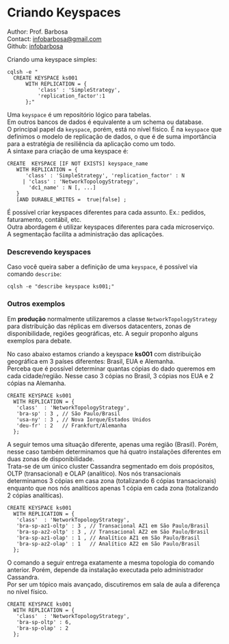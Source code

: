 # Criando Keyspaces
Author: Prof. Barbosa<br>
Contact: infobarbosa@gmail.com<br>
Github: [infobarbosa](https://github.com/infobarbosa)

Criando uma keyspace simples:
```
cqlsh -e "
  CREATE KEYSPACE ks001
      WITH REPLICATION = {
          'class' : 'SimpleStrategy', 
          'replication_factor':1  
      };"
```

Uma `keyspace` é um repositório lógico para tabelas. <br>
Em outros bancos de dados é equivalente a um schema ou database.<br>
O principal papel da `keyspace`, porém, está no nível físico. É na `keyspace` que definimos o modelo de replicação de dados, o que é de suma importância para a estratégia de resiliência da aplicação como um todo.<br>
A sintaxe para criação de uma keyspace é:
```
CREATE  KEYSPACE [IF NOT EXISTS] keyspace_name 
   WITH REPLICATION = { 
      'class' : 'SimpleStrategy', 'replication_factor' : N  
     | 'class' : 'NetworkTopologyStrategy', 
       'dc1_name' : N [, ...] 
   }
   [AND DURABLE_WRITES =  true|false] ;
```

É possível criar keyspaces diferentes para cada assunto. Ex.: pedidos, faturamento, contábil, etc.<br>
Outra abordagem é utilizar keyspaces diferentes para cada microserviço.<br>
A segmentação facilita a administração das aplicações.

### Descrevendo keyspaces
Caso você queira saber a definição de uma `keyspace`, é possível via comando `describe`:
```
cqlsh -e "describe keyspace ks001;"
```

### Outros exemplos

Em **produção** normalmente utilizaremos a classe `NetworkTopologyStrategy` para distribuição das réplicas em diversos datacenters, zonas de disponibilidade, regiões geográficas, etc.
A seguir proponho alguns exemplos para debate.<br> 

No caso abaixo estamos criando a keyspace **ks001** com distribuição geográfica em 3 países diferentes: Brasil, EUA e Alemanha.<br>
Perceba que é possível determinar quantas cópias do dado queremos em cada cidade/região. Nesse caso 3 cópias no Brasil, 3 cópias nos EUA e 2 cópias na Alemanha.
```
CREATE KEYSPACE ks001
  WITH REPLICATION = {
   'class'  : 'NetworkTopologyStrategy', 
   'bra-sp' : 3 , // São Paulo/Brasil
   'usa-ny' : 3 , // Nova Iorque/Estados Unidos
   'deu-fr' : 2   // Frankfurt/Alemanha
  };
```  

A seguir temos uma situação diferente, apenas uma região (Brasil). Porém, nesse caso também determinamos que há quatro instalações diferentes em duas zonas de disponibilidade.<br>
Trata-se de um único cluster Cassandra segmentado em dois propósitos, OLTP (transacional) e OLAP (analítico).
Nos nós transacionais determinamos 3 cópias em casa zona (totalizando 6 cópias transacionais) enquanto que nos nós analíticos apenas 1 cópia em cada zona (totalizando 2 cópias analíticas).
```
CREATE KEYSPACE ks001
  WITH REPLICATION = {
   'class'  : 'NetworkTopologyStrategy', 
   'bra-sp-az1-oltp' : 3 , // Transacional AZ1 em São Paulo/Brasil
   'bra-sp-az2-oltp' : 3 , // Transacional AZ2 em São Paulo/Brasil
   'bra-sp-az1-olap' : 1 , // Analítico AZ1 em São Paulo/Brasil
   'bra-sp-az2-olap' : 1   // Analítico AZ2 em São Paulo/Brasil
  };
```  

O comando a seguir entrega exatamente a mesma topologia do comando anterior. Porém, depende da instalação executada pelo administrador Cassandra.<br>
Por ser um tópico mais avançado, discutiremos em sala de aula a diferença no nível físico. 
```
CREATE KEYSPACE ks001
  WITH REPLICATION = {
   'class'  : 'NetworkTopologyStrategy', 
   'bra-sp-oltp' : 6, 
   'bra-sp-olap' : 2
  };
``` 
